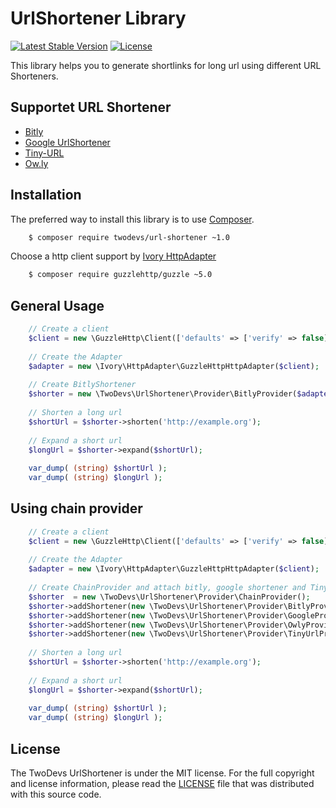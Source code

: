 UrlShortener Library
=========================================

[![Latest Stable Version](https://poser.pugx.org/twodevs/url-shortener/v/stable.svg)](https://packagist.org/packages/twodevs/url-shortener)
[![License](https://poser.pugx.org/twodevs/url-shortener/license.svg)](https://packagist.org/packages/twodevs/url-shortener)

This library helps you to generate shortlinks for long url using different URL Shorteners.

Supportet URL Shortener
-----------------------

* [Bitly](https://bitly.com)
* [Google UrlShortener](http://goo.gl/)
* [Tiny-URL](http://www.tiny-url.info/)
* [Ow.ly](http://ow.ly/)

Installation
------------

The preferred way to install this library is to use [Composer](http://getcomposer.org).

```bash
    $ composer require twodevs/url-shortener ~1.0
```

Choose a http client support by [Ivory HttpAdapter](https://github.com/egeloen/ivory-http-adapter)

```bash
    $ composer require guzzlehttp/guzzle ~5.0
```

General Usage
-------------

```php
    // Create a client
    $client = new \GuzzleHttp\Client(['defaults' => ['verify' => false]]);
    
    // Create the Adapter
    $adapter = new \Ivory\HttpAdapter\GuzzleHttpHttpAdapter($client);
    
    // Create BitlyShortener
    $shorter = new \TwoDevs\UrlShortener\Provider\BitlyProvider($adapter, ['access_token' => 'your-token']));
    
    // Shorten a long url
    $shortUrl = $shorter->shorten('http://example.org');
    
    // Expand a short url
    $longUrl = $shorter->expand($shortUrl);
    
    var_dump( (string) $shortUrl );
    var_dump( (string) $longUrl );
```

Using chain provider
-------------

```php
    // Create a client
    $client = new \GuzzleHttp\Client(['defaults' => ['verify' => false]]);
    
    // Create the Adapter
    $adapter = new \Ivory\HttpAdapter\GuzzleHttpHttpAdapter($client);
    
    // Create ChainProvider and attach bitly, google shortener and Tiny-Url
    $shorter  = new \TwoDevs\UrlShortener\Provider\ChainProvider();
    $shorter->addShortener(new \TwoDevs\UrlShortener\Provider\BitlyProvider($adapter, ['access_token' => 'your-token']));
    $shorter->addShortener(new \TwoDevs\UrlShortener\Provider\GoogleProvider($adapter, ['key' => 'your-key']));
    $shorter->addShortener(new \TwoDevs\UrlShortener\Provider\OwlyProvider($adapter, ['key' => 'your-key']));
    $shorter->addShortener(new \TwoDevs\UrlShortener\Provider\TinyUrlProvider($adapter));
    
    // Shorten a long url
    $shortUrl = $shorter->shorten('http://example.org');
    
    // Expand a short url
    $longUrl = $shorter->expand($shortUrl);
    
    var_dump( (string) $shortUrl );
    var_dump( (string) $longUrl );
```


License
-------

The TwoDevs UrlShortener is under the MIT license. For the full copyright and license information, please read the
[LICENSE](/LICENSE) file that was distributed with this source code.
